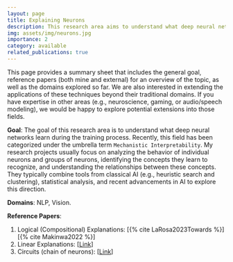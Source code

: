 ```yaml
---
layout: page
title: Explaining Neurons
description: This research area aims to understand what deep neural networks learn during the training process. Specifically, we are interested on analyzing the behavior of individual neurons and groups of neurons and discovering the concepts they learn to recognize and the relationships between these concepts. 
img: assets/img/neurons.jpg
importance: 2
category: available
related_publications: true
---
```

This page provides a summary sheet that includes the general goal, reference papers (both mine and external) for an overview of the topic, as well as the domains explored so far. We are also interested in extending the applications of these techniques beyond their traditional domains. If you have expertise in other areas (e.g., neuroscience, gaming, or audio/speech modeling), we would be happy to explore potential extensions into those fields.

**Goal**: The goal of this research area is to understand what deep neural networks learn during the training process. Recently, this field has been categorized under the umbrella term `Mechanistic Interpretability`. My research projects usually focus on analyzing the behavior of individual neurons and groups of neurons, identifying the concepts they learn to recognize, and understanding the relationships between these concepts. They typically combine tools from classical AI (e.g., heuristic search and clustering), statistical analysis, and recent advancements in AI to explore this direction.

**Domains**: NLP, Vision. 

**Reference Papers**: 
1. Logical (Compositional) Explanations: [{% cite LaRosa2023Towards %}] [{% cite Makinwa2022 %}] 
2. Linear Explanations: [<a href="https://arxiv.org/abs/2405.06855">Link</a>]
3. Circuits (chain of neurons): [<a href="https://distill.pub/2020/circuits/zoom-in/">Link</a>] 

